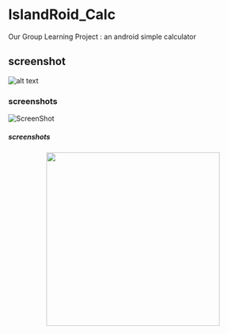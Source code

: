 # IslandRoid_Calc
Our Group Learning Project : an android simple calculator

## screenshot
![alt text](https://encrypted-tbn0.gstatic.com/images?q=tbn:ANd9GcTVYlxslrmlqyA4jXcnnY12EN6BmOT85lyCIalHiQkXuEd0kjBq)

### screenshots
![ScreenShot](/screenshots/latest.png)

##### screenshots
<p align="center">
  <img src="https://encrypted-tbn0.gstatic.com/images?q=tbn:ANd9GcQ-af6MT2MhkdrfL_l7ZtEcfoeycIE5uLxvitG9AOGrHKT9V0Pb" width="350"/>
<!--   <img src="https://encrypted-tbn0.gstatic.com/images?q=tbn:ANd9GcQ-af6MT2MhkdrfL_l7ZtEcfoeycIE5uLxvitG9AOGrHKT9V0Pb" width="350"/> -->
</p>
